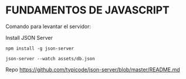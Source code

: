 # FUNDAMENTOS DE JAVASCRIPT

Comando para levantar el servidor: 

Install JSON Server 

```
npm install -g json-server
```

```
json-server --watch assets/db.json 
```

Repo
https://github.com/typicode/json-server/blob/master/README.md